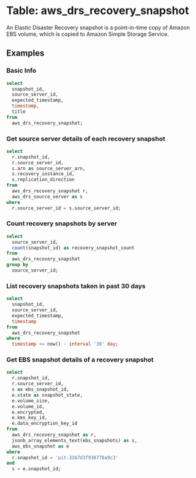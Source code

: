 # Table: aws_drs_recovery_snapshot

An Elastic Disaster Recovery snapshot is a point-in-time copy of Amazon EBS volume, which is copied to Amazon Simple Storage Service.

## Examples

### Basic Info

```sql
select
  snapshot_id,
  source_server_id,
  expected_timestamp,
  timestamp,
  title
from
  aws_drs_recovery_snapshot;
```

### Get source server details of each recovery snapshot

```sql
select
  r.snapshot_id,
  r.source_server_id,
  s.arn as source_server_arn,
  s.recovery_instance_id,
  s.replication_direction
from
  aws_drs_recovery_snapshot r,
  aws_drs_source_server as s
where
  r.source_server_id = s.source_server_id;
```

### Count recovery snapshots by server

```sql
select
  source_server_id,
  count(snapshot_id) as recovery_snapshot_count
from
  aws_drs_recovery_snapshot
group by
  source_server_id;
```

### List recovery snapshots taken in past 30 days

```sql
select
  snapshot_id,
  source_server_id,
  expected_timestamp,
  timestamp
from
  aws_drs_recovery_snapshot
where
  timestamp <= now() - interval '30' day;
```

### Get EBS snapshot details of a recovery snapshot

```sql
select
  r.snapshot_id,
  r.source_server_id,
  s as ebs_snapshot_id,
  e.state as snapshot_state,
  e.volume_size,
  e.volume_id,
  e.encrypted,
  e.kms_key_id,
  e.data_encryption_key_id
from
  aws_drs_recovery_snapshot as r,
  jsonb_array_elements_text(ebs_snapshots) as s,
  aws_ebs_snapshot as e
where
  r.snapshot_id = 'pit-3367d3f930778a9c3'
and
  s = e.snapshot_id;
```
